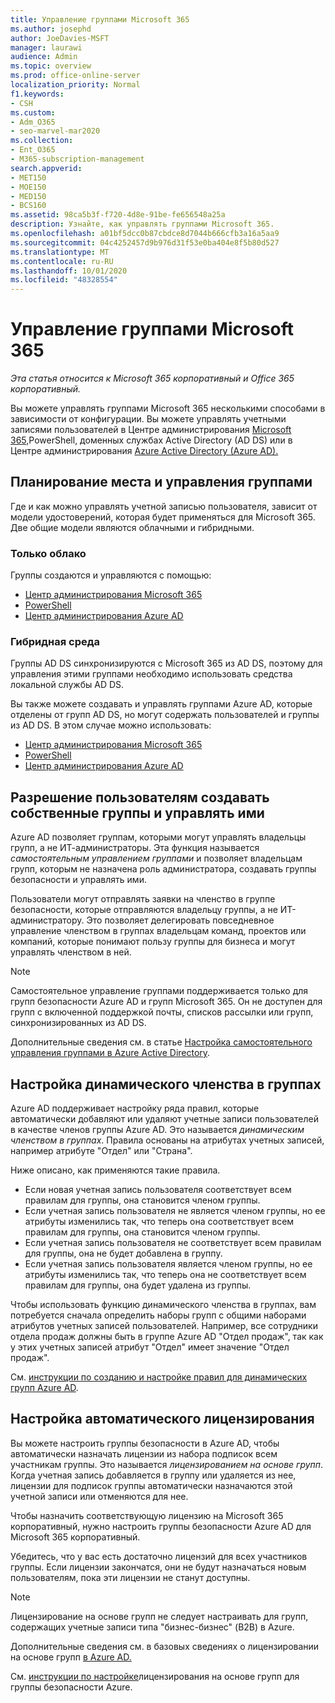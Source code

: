 ```yaml
---
title: Управление группами Microsoft 365
ms.author: josephd
author: JoeDavies-MSFT
manager: laurawi
audience: Admin
ms.topic: overview
ms.prod: office-online-server
localization_priority: Normal
f1.keywords:
- CSH
ms.custom:
- Adm_O365
- seo-marvel-mar2020
ms.collection:
- Ent_O365
- M365-subscription-management
search.appverid:
- MET150
- MOE150
- MED150
- BCS160
ms.assetid: 98ca5b3f-f720-4d8e-91be-fe656548a25a
description: Узнайте, как управлять группами Microsoft 365.
ms.openlocfilehash: a01bf5dcc0b87cbdce8d7044b666cfb3a16a5aa9
ms.sourcegitcommit: 04c4252457d9b976d31f53e0ba404e8f5b80d527
ms.translationtype: MT
ms.contentlocale: ru-RU
ms.lasthandoff: 10/01/2020
ms.locfileid: "48328554"
---
```

# <a name="manage-microsoft-365-groups"></a>Управление группами Microsoft 365

*Эта статья относится к Microsoft 365 корпоративный и Office 365 корпоративный.*

Вы можете управлять группами Microsoft 365 несколькими способами в зависимости от конфигурации. Вы можете управлять учетными записями пользователей в Центре администрирования [Microsoft 365,](https://docs.microsoft.com/microsoft-365/admin/add-users/)PowerShell, доменных службах Active Directory (AD DS) или в Центре администрирования [Azure Active Directory (Azure AD).](https://docs.microsoft.com/azure/active-directory/fundamentals/active-directory-groups-create-azure-portal) 

## <a name="plan-for-where-and-how-you-will-manage-your-groups"></a>Планирование места и управления группами

Где и как можно управлять учетной записью пользователя, зависит от модели удостоверений, которая будет применяться для Microsoft 365. Две общие модели являются облачными и гибридными.
  
### <a name="cloud-only"></a>Только облако

Группы создаются и управляются с помощью:

- [Центр администрирования Microsoft 365](https://docs.microsoft.com/microsoft-365/admin/add-users/)
- [PowerShell](maintain-group-membership-with-microsoft-365-powershell.md)
- [Центр администрирования Azure AD](https://docs.microsoft.com/azure/active-directory/fundamentals/active-directory-groups-create-azure-portal)
    
### <a name="hybrid"></a>Гибридная среда

Группы AD DS синхронизируются с Microsoft 365 из AD DS, поэтому для управления этими группами необходимо использовать средства локальной службы AD DS.

Вы также можете создавать и управлять группами Azure AD, которые отделены от групп AD DS, но могут содержать пользователей и группы из AD DS. В этом случае можно использовать:

- [Центр администрирования Microsoft 365](https://docs.microsoft.com/microsoft-365/admin/add-users/)
- [PowerShell](maintain-group-membership-with-microsoft-365-powershell.md)
- [Центр администрирования Azure AD](https://docs.microsoft.com/azure/active-directory/fundamentals/active-directory-groups-create-azure-portal)

## <a name="allow-users-to-create-and-manage-their-own-groups"></a>Разрешение пользователям создавать собственные группы и управлять ими

Azure AD позволяет группам, которыми могут управлять владельцы групп, а не ИТ-администраторы. Эта функция называется *самостоятельным управлением группами* и позволяет владельцам групп, которым не назначена роль администратора, создавать группы безопасности и управлять ими. 

Пользователи могут отправлять заявки на членство в группе безопасности, которые отправляются владельцу группы, а не ИТ-администратору. Это позволяет делегировать повседневное управление членством в группах владельцам команд, проектов или компаний, которые понимают пользу группы для бизнеса и могут управлять членством в ней.

>[!Note]
>Самостоятельное управление группами поддерживается только для групп безопасности Azure AD и групп Microsoft 365. Он не доступен для групп с включенной поддержкой почты, списков рассылки или групп, синхронизированных из AD DS.
>

Дополнительные сведения см. в статье [Настройка самостоятельного управления группами в Azure Active Directory](https://docs.microsoft.com/azure/active-directory/active-directory-accessmanagement-self-service-group-management).

## <a name="set-up-dynamic-group-membership"></a>Настройка динамического членства в группах

Azure AD поддерживает настройку ряда правил, которые автоматически добавляют или удаляют учетные записи пользователей в качестве членов группы Azure AD. Это называется *динамическим членством в группах*. Правила основаны на атрибутах учетных записей, например атрибуте "Отдел" или "Страна".

Ниже описано, как применяются такие правила.

- Если новая учетная запись пользователя соответствует всем правилам для группы, она становится членом группы.
- Если учетная запись пользователя не является членом группы, но ее атрибуты изменились так, что теперь она соответствует всем правилам для группы, она становится членом группы.
- Если учетная запись пользователя не соответствует всем правилам для группы, она не будет добавлена в группу.
- Если учетная запись пользователя является членом группы, но ее атрибуты изменились так, что теперь она не соответствует всем правилам для группы, она будет удалена из группы.

Чтобы использовать функцию динамического членства в группах, вам потребуется сначала определить наборы групп с общими наборами атрибутов учетных записей пользователей. Например, все сотрудники отдела продаж должны быть в группе Azure AD "Отдел продаж", так как у этих учетных записей атрибут "Отдел" имеет значение "Отдел продаж".

См. [инструкции по созданию и настройке правил для динамических групп Azure AD](https://docs.microsoft.com/azure/active-directory/active-directory-groups-dynamic-membership-azure-portal).

## <a name="set-up-automatic-licensing"></a>Настройка автоматического лицензирования

Вы можете настроить группы безопасности в Azure AD, чтобы автоматически назначать лицензии из набора подписок всем участникам группы. Это называется *лицензированием на основе групп*. Когда учетная запись добавляется в группу или удаляется из нее, лицензии для подписок группы автоматически назначаются этой учетной записи или отменяются для нее.

Чтобы назначить соответствующую лицензию на Microsoft 365 корпоративный, нужно настроить группы безопасности Azure AD для Microsoft 365 корпоративный.

Убедитесь, что у вас есть достаточно лицензий для всех участников группы. Если лицензии закончатся, они не будут назначаться новым пользователям, пока эти лицензии не станут доступны.

>[!Note]
>Лицензирование на основе групп не следует настраивать для групп, содержащих учетные записи типа "бизнес-бизнес" (B2B) в Azure.
>

Дополнительные сведения см. в базовых сведениях о лицензировании на основе групп [в Azure AD.](https://docs.microsoft.com/azure/active-directory/active-directory-licensing-whatis-azure-portal)

См. [инструкции по настройке](https://docs.microsoft.com/azure/active-directory/active-directory-licensing-group-assignment-azure-portal)лицензирования на основе групп для группы безопасности Azure.
